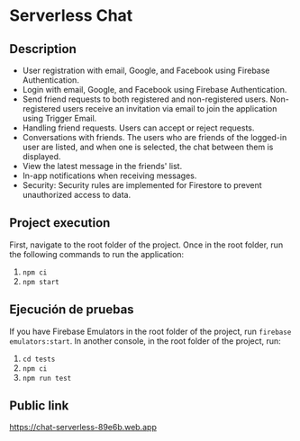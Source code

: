 # Serverless Chat

## Description

- User registration with email, Google, and Facebook using Firebase Authentication.
- Login with email, Google, and Facebook using Firebase Authentication.
- Send friend requests to both registered and non-registered users. Non-registered users receive an invitation via email to join the application using Trigger Email.
- Handling friend requests. Users can accept or reject requests.
- Conversations with friends. The users who are friends of the logged-in user are listed, and when one is selected, the chat between them is displayed.
- View the latest message in the friends' list.
- In-app notifications when receiving messages.
- Security: Security rules are implemented for Firestore to prevent unauthorized access to data.

## Project execution

First, navigate to the root folder of the project.
Once in the root folder, run the following commands to run the application:

1.  `npm ci`
2.  `npm start`

## Ejecución de pruebas

If you have Firebase Emulators in the root folder of the project, run `firebase emulators:start`.
In another console, in the root folder of the project, run:

1. `cd tests`
2. `npm ci`
3. `npm run test`

## Public link

https://chat-serverless-89e6b.web.app
